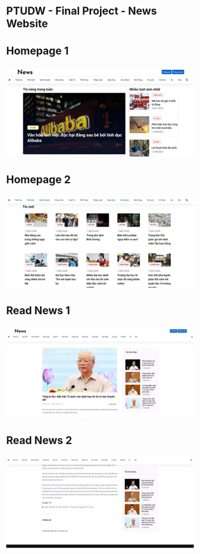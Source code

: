 # PTUDW - Final Project - News Website

# Homepage 1

## ![Homepage 1](imgs_demo/home1.JPG)

# Homepage 2

## ![Homepage 2](imgs_demo/home2.JPG)

# Read News 1

## ![Read News](imgs_demo/read.JPG)

# Read News 2

## ![Homepage](imgs_demo/read2.JPG)
